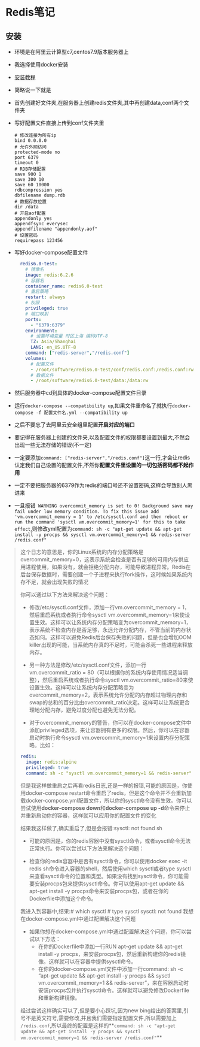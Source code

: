 # Redis笔记

## 安装

- 环境是在阿里云计算型c7,centos7.9版本服务器上

- 我选择使用docker安装

- [安装教程](https://blog.csdn.net/weixin_40461281/article/details/111291847)

- 简略说一下就是

- 首先创建好文件夹,在服务器上创建redis文件夹,其中再创建data,conf两个文件夹

- 写好配置文件直接上传到conf文件夹里

  ```shell
  # 修改连接为所有ip
  bind 0.0.0.0
  # 允许外网访问
  protected-mode no
  port 6379
  timeout 0
  # RDB存储配置
  save 900 1
  save 300 10
  save 60 10000
  rdbcompression yes
  dbfilename dump.rdb
  # 数据存放位置
  dir /data
  # 开启aof配置
  appendonly yes
  appendfsync everysec
  appendfilename "appendonly.aof"
  # 设置密码
  requirepass 123456
  ```

- 写好docker-compose配置文件

  ```yml
    redis6.0-test:
      # 镜像名
      image: redis:6.2.6
      # 容器名
      container_name: redis6.0-test
      # 重启策略
      restart: always
      # 权限
      privileged: true
      # 端口映射
      ports:
        - "6379:6379"
      environment:
        # 设置环境变量 时区上海 编码UTF-8
        TZ: Asia/Shanghai
        LANG: en_US.UTF-8
      command: ["redis-server","/redis.conf"]
      volumes:
        # 配置文件
        - /root/software/redis6.0-test/conf/redis.conf:/redis.conf:rw
        # 数据文件
        - /root/software/redis6.0-test/data:/data:rw
  ```

- 然后服务器中cd到具体的docker-compose配置文件目录

- 运行`docker-compose --compatibility up`,如果文件重命名了就执行`docker-compose -f 配置文件名.yml --compatibility up`

- 之后不要忘了去阿里云安全组里配置**开启对应的端口**

- 要记得在服务器上创建的文件夹,以及配置文件的权限都要设置到最大,不然会出现一些无法存储的错误(不一定)

- 一定要添加`command: ["redis-server","/redis.conf"]`这一行,才会让redis认定我们自己设置的配置文件,不然你**配置文件里设置的一切包括密码都不起作用**

- 一定不要把服务器的6379作为redis的端口号还不设置密码,这样会导致别人黑进来

- 一旦报错` WARNING overcommit_memory is set to 0! Background save may fail under low memory condition. To fix this issue add 'vm.overcommit_memory = 1' to /etc/sysctl.conf and then reboot or run the command 'sysctl vm.overcommit_memory=1' for this to take effect`,则修改yml配置为`command: sh -c "apt-get update && apt-get install -y procps && sysctl vm.overcommit_memory=1 && redis-server /redis.conf"`

> 这个日志的意思是，你的Linux系统的内存分配策略是overcommit_memory=0，这表示系统会检查是否有足够的可用内存供应用进程使用，如果没有，就会拒绝分配内存，可能导致进程异常。Redis在后台保存数据时，需要创建一个子进程来执行fork操作，这时候如果系统内存不足，就会出现失败的情况
>
> 你可以通过以下方法来解决这个问题：
>
> - 修改/etc/sysctl.conf文件，添加一行vm.overcommit_memory = 1，然后重启系统或者执行命令sysctl vm.overcommit_memory=1来使设置生效。这样可以让系统内存分配策略变为overcommit_memory=1，表示系统不检查内存是否足够，永远允许分配内存，不管当前的内存状态如何。这样可以避免Redis后台保存失败的问题，但是也会增加OOM killer出现的可能，当系统内存真的不足时，可能会杀死一些进程来释放内存。
> - 另一种方法是修改/etc/sysctl.conf文件，添加一行vm.overcommit_ratio = 80（可以根据你的系统内存使用情况适当调整），然后重启系统或者执行命令sysctl vm.overcommit_ratio=80来使设置生效。这样可以让系统内存分配策略变为overcommit_memory=2，表示系统允许分配的内存超过物理内存和swap的总和的百分比由overcommit_ratio决定。这样可以让系统更合理地分配内存，避免过度分配也避免无法分配。
>
> - 对于overcommit_memory的警告，你可以在docker-compose文件中添加privileged选项，来让容器拥有更多的权限。然后，你可以在容器启动时执行命令sysctl vm.overcommit_memory=1来设置内存分配策略。比如：
>
> ```yml
> redis:
>   image: redis:alpine
>   privileged: true
>   command: sh -c "sysctl vm.overcommit_memory=1 && redis-server"
> ```
>
> 但是我这样做重启之后再看redis日志,还是一样的报错,可能的原因是，你使用docker-compose restart命令重启了redis，但是这个命令并不会重新加载docker-compose.yml配置文件，所以你的sysctl命令没有生效。你可以尝试使用**docker-compose down**和**docker-compose up -d**命令来停止并重新启动你的容器，这样就可以应用你的配置文件的变化
>
> 结果我这样做了,确实重启了,但是会报错:sysctl: not found sh
>
> - 可能的原因是，你的redis容器中没有sysctl命令，或者sysctl命令无法正常执行。你可以尝试以下方法来解决这个问题：
>
> - 检查你的redis容器中是否有sysctl命令，你可以使用docker exec -it redis sh命令进入容器的shell，然后使用which sysctl或者type sysctl来查看sysctl命令的位置和类型。如果没有找到sysctl命令，你可能需要安装procps包来提供sysctl命令。你可以使用apt-get update && apt-get install -y procps命令来安装procps包，或者在你的Dockerfile中添加这个命令。
>
> 我进入到容器中,结果:# which sysctl # type sysctl sysctl: not found 我想在docker-compose.yml中通过配置解决这个问题
>
> - 如果你想在docker-compose.yml中通过配置解决这个问题，你可以尝试以下方法：
>   - 在你的Dockerfile中添加一行RUN apt-get update && apt-get install -y procps，来安装procps包，然后重新构建你的redis镜像。这样就可以在容器中提供sysctl命令。
>   - 在你的docker-compose.yml文件中添加一行command: sh -c “apt-get update && apt-get install -y procps && sysctl vm.overcommit_memory=1 && redis-server”，来在容器启动时安装procps包并执行sysctl命令。这样就可以避免修改Dockerfile和重新构建镜像。
>
> 经过尝试这样确实可以了,但是要小心踩坑,因为new bing给出的答案里,引号不是英文符号,需要修改,并且我们需要指定配置文件,所以需要加上 `/redis.conf`,所以最终的配置是这样的**`command: sh -c "apt-get update && apt-get install -y procps && sysctl vm.overcommit_memory=1 && redis-server /redis.conf"`**



